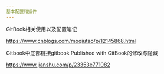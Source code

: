 ```yaml
---
基本配置和插件
---
```


GitBook相关使用以及配置笔记

https://www.cnblogs.com/moqiutao/p/12145868.html


Gitbook中底部链接gitbook Published with GitBook的修改与隐藏

https://www.jianshu.com/p/23353e771082

